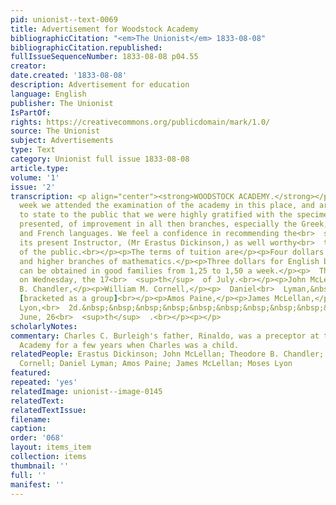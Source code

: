 ```yaml
---
pid: unionist--text-0069
title: Advertisement for Woodstock Academy
bibliographicCitation: "<em>The Unionist</em> 1833-08-08"
bibliographicCitation.republished: 
fullIssueSequenceNumber: 1833-08-08 p04.55
creator: 
date.created: '1833-08-08'
description: Advertisement for education
language: English
publisher: The Unionist
IsPartOf: 
rights: https://creativecommons.org/publicdomain/mark/1.0/
source: The Unionist
subject: Advertisements
type: Text
category: Unionist full issue 1833-08-08
article.type: 
volume: '1'
issue: '2'
transcription: <p align="center"><strong>WOODSTOCK ACADEMY.</strong></p><p>  LAST
  week we attended the examination of the academy in this place, and are<br>  happy
  to state to the public that we were highly gratified with the specimen<br>  then
  presented, of improvement in all then branches, especially the Greek,<br>  &lt;Latin,
  and French languages. We feel a confidence in recommending the<br>  school under
  its present Instructor, (Mr Erastus Dickinson,) as well worthy<br>  the patronage
  of the public.<br></p><p>The terms of tuition are</p><p>Four dollars for the languages,
  and higher branches of mathematics.</p><p>Three dollars for English branches.</p><p>Board
  can be obtained in good families from 1,25 to 1,50 a week.</p><p>  The term commenced
  on Wednesday, the 17<br>  <sup>th</sup>  of July.<br></p><p>John McLellan</p><p>Theo.
  B. Chandler,</p><p>William M. Cornell,</p><p>  Daniel<br>  Lyman,&nbsp;&nbsp;&nbsp;&nbsp;&nbsp;&nbsp;&nbsp;&nbsp;&nbsp;&nbsp;&nbsp;&nbsp;&nbsp;&nbsp;&nbsp;&nbsp;&nbsp;&nbsp;&nbsp;&nbsp;&nbsp;&nbsp;&nbsp;&nbsp;<br>  Trustees.
  [bracketed as a group]<br></p><p>Amos Paine,</p><p>James McLellan,</p><p>  Moses
  Lyon,<br>  2d.&nbsp;&nbsp;&nbsp;&nbsp;&nbsp;&nbsp;&nbsp;&nbsp;&nbsp;&nbsp;&nbsp;&nbsp;&nbsp;&nbsp;&nbsp;&nbsp;&nbsp;&nbsp;&nbsp;&nbsp;&nbsp;&nbsp;&nbsp;&nbsp;&nbsp;&nbsp;&nbsp;&nbsp;&nbsp;&nbsp;&nbsp;&nbsp;&nbsp;&nbsp;&nbsp;&nbsp;&nbsp;&nbsp;&nbsp;&nbsp;&nbsp;&nbsp;&nbsp;&nbsp;&nbsp;&nbsp;&nbsp;&nbsp;&nbsp;&nbsp;&nbsp;&nbsp;&nbsp;&nbsp;&nbsp;&nbsp;&nbsp;&nbsp;&nbsp;&nbsp;&nbsp;&nbsp;&nbsp;&nbsp;&nbsp;&nbsp;&nbsp;&nbsp;&nbsp;&nbsp;&nbsp;&nbsp;&nbsp;&nbsp;&nbsp;&nbsp;&nbsp;&nbsp;&nbsp;&nbsp;&nbsp;<br>  1.<br></p><p>  Woodstock,
  June, 26<br>  <sup>th</sup>  .<br></p><p></p>
scholarlyNotes: 
commentary: Charles C. Burleigh's father, Rinaldo, was a preceptor at the Woodstock
  Academy for a few years when Charles was a child.
relatedPeople: Erastus Dickinson; John McLellan; Theodore B. Chandler; William M.
  Cornell; Daniel Lyman; Amos Paine; James McLellan; Moses Lyon
featured: 
repeated: 'yes'
relatedImage: unionist--image-0145
relatedText: 
relatedTextIssue: 
filename: 
caption: 
order: '068'
layout: items_item
collection: items
thumbnail: ''
full: ''
manifest: ''
---
```

